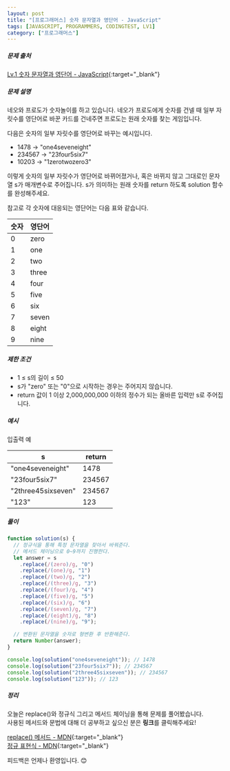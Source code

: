 ```yaml
---
layout: post
title: "[프로그래머스] 숫자 문자열과 영단어 - JavaScript"
tags: [JAVASCRIPT, PROGRAMMERS, CODINGTEST, LV1]
category: ["프로그래머스"]
---
```


##### 문제 출처

[Lv.1 숫자 문자열과 영단어 - JavaScript](https://programmers.co.kr/learn/courses/30/lessons/81301?language=javascript){:target="\_blank"}

##### 문제 설명

네오와 프로도가 숫자놀이를 하고 있습니다. 네오가 프로도에게 숫자를 건넬 때 일부 자릿수를 영단어로 바꾼 카드를 건네주면 프로도는 원래 숫자를 찾는 게임입니다.<br />

다음은 숫자의 일부 자릿수를 영단어로 바꾸는 예시입니다.<br />

- 1478 → "one4seveneight"
- 234567 → "23four5six7"
- 10203 → "1zerotwozero3"

이렇게 숫자의 일부 자릿수가 영단어로 바뀌어졌거나, 혹은 바뀌지 않고 그대로인 문자열 s가 매개변수로 주어집니다. s가 의미하는 원래 숫자를 return 하도록 solution 함수를 완성해주세요.

참고로 각 숫자에 대응되는 영단어는 다음 표와 같습니다.

| 숫자 | 영단어 |
| ---- | ------ |
| 0    | zero   |
| 1    | one    |
| 2    | two    |
| 3    | three  |
| 4    | four   |
| 5    | five   |
| 6    | six    |
| 7    | seven  |
| 8    | eight  |
| 9    | nine   |

##### 제한 조건

- 1 ≤ s의 길이 ≤ 50
- s가 "zero" 또는 "0"으로 시작하는 경우는 주어지지 않습니다.
- return 값이 1 이상 2,000,000,000 이하의 정수가 되는 올바른 입력만 s로 주어집니다.

##### 예시

입출력 예

| s                  | return |
| ------------------ | ------ |
| "one4seveneight"   | 1478   |
| "23four5six7"      | 234567 |
| "2three45sixseven" | 234567 |
| "123"              | 123    |

##### 풀이

```javascript
function solution(s) {
  // 정규식을 통해 특정 문자열을 찾아서 바꿔준다.
  // 메서드 체이닝으로 0~9까지 진행한다.
  let answer = s
    .replace(/(zero)/g, "0")
    .replace(/(one)/g, "1")
    .replace(/(two)/g, "2")
    .replace(/(three)/g, "3")
    .replace(/(four)/g, "4")
    .replace(/(five)/g, "5")
    .replace(/(six)/g, "6")
    .replace(/(seven)/g, "7")
    .replace(/(eight)/g, "8")
    .replace(/(nine)/g, "9");

  // 변환된 문자열을 숫자로 형변환 후 반환해준다.
  return Number(answer);
}

console.log(solution("one4seveneight")); // 1478
console.log(solution("23four5six7")); // 234567
console.log(solution("2three45sixseven")); // 234567
console.log(solution("123")); // 123
```

##### 정리

오늘은 replace()와 정규식 그리고 메서드 체이닝을 통해 문제를 풀어봤습니다.<br />
사용된 메서드와 문법에 대해 더 공부하고 싶으신 분은 **링크**를 클릭해주세요!

[replace() 메서드 - MDN](https://developer.mozilla.org/ko/docs/Web/JavaScript/Reference/Global_Objects/String/replace){:target="\_blank"}<br />
[정규 표현식 - MDN](https://developer.mozilla.org/ko/docs/Web/JavaScript/Guide/Regular_Expressions){:target="\_blank"}<br />

피드백은 언제나 환영입니다. 😊
